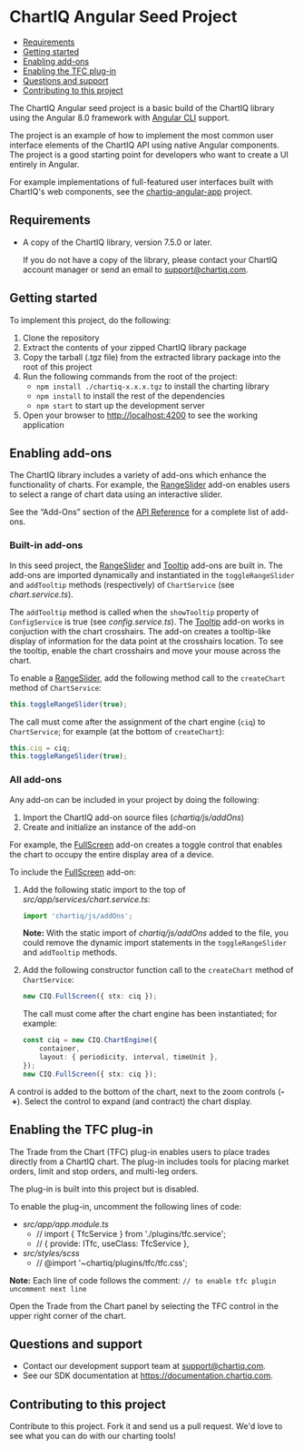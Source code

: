 # ChartIQ Angular Seed Project

- [Requirements](#requirements)
- [Getting started](#getting-started)
- [Enabling add-ons](#enabling-add\-ons)
- [Enabling the TFC plug-in](#enabling-the-tfc-plug\-in)
- [Questions and support](#questions-and-support)
- [Contributing to this project](#contributing-to-this-project)

The ChartIQ Angular seed project is a basic build of the ChartIQ library using the Angular 8.0 framework with [Angular CLI](https://cli.angular.io) support.

The project is an example of how to implement the most common user interface elements of the ChartIQ API using native Angular components. The project is a good starting point for developers who want to create a UI entirely in Angular.

For example implementations of full-featured user interfaces built with ChartIQ's web components, see the [chartiq-angular-app](https://github.com/ChartIQ/chartiq-angular-app) project.

## Requirements

- A copy of the ChartIQ library, version 7.5.0 or later.

    If you do not have a copy of the library, please contact your ChartIQ account manager or send an email to [support@chartiq.com](mailto:support@chartiq.com).

## Getting started

To implement this project, do the following:

1. Clone the repository
2. Extract the contents of your zipped ChartIQ library package
3. Copy the tarball (.tgz file) from the extracted library package into the root of this project
4. Run the following commands from the root of the project:
    - `npm install ./chartiq-x.x.x.tgz` to install the charting library
    - `npm install` to install the rest of the dependencies
    - `npm start` to start up the development server
5. Open your browser to [http://localhost:4200](http://localhost:4200) to see the working application

## Enabling add-ons

The ChartIQ library includes a variety of add-ons which enhance the functionality of charts. For example,
the [RangeSlider](https://documentation.chartiq.com/CIQ.RangeSlider.html) add-on enables users to select a range of chart data using an interactive slider.

See the &ldquo;Add-Ons&rdquo; section of the [API Reference](https://documentation.chartiq.com/tutorial-SDK%20API%20Reference.html) for a complete list of add-ons.

### Built-in add-ons

In this seed project, the [RangeSlider](https://documentation.chartiq.com/CIQ.RangeSlider.html) and [Tooltip](https://documentation.chartiq.com/CIQ.Tooltip.html) add-ons are built in. The add-ons are imported dynamically and instantiated in the `toggleRangeSlider` and `addTooltip` methods (respectively) of `ChartService` (see *chart.service.ts*).

The `addTooltip` method is called when the `showTooltip` property of `ConfigService` is true (see *config.service.ts*). The [Tooltip](https://documentation.chartiq.com/CIQ.Tooltip.html) add-on works in conjuction with the chart crosshairs. The add-on creates a tooltip-like display of information for the data point at the crosshairs location. To see the tooltip, enable the chart crosshairs and move your mouse across the chart.

To enable a [RangeSlider](https://documentation.chartiq.com/CIQ.RangeSlider.html), add the following method call to the `createChart` method of `ChartService`:
```ts
this.toggleRangeSlider(true);
```

The call must come after the assignment of the chart engine (`ciq`) to `ChartService`; for example (at the bottom of `createChart`):
```ts
this.ciq = ciq;
this.toggleRangeSlider(true);
```

### All add-ons

Any add-on can be included in your project by doing the following:
1. Import the ChartIQ add-on source files (*chartiq/js/addOns*)
2. Create and initialize an instance of the add-on

For example, the [FullScreen](https://documentation.chartiq.com/CIQ.FullScreen.html) add-on creates a toggle control that enables the chart to occupy the entire display area of a device.

To include the [FullScreen](https://documentation.chartiq.com/CIQ.FullScreen.html) add-on:
1. Add the following static import to the top of *src/app/services/chart.service.ts*:
   ```ts
   import 'chartiq/js/addOns';
   ```

   **Note:** With the static import of *chartiq/js/addOns* added to the file, you could remove the dynamic import statements in the `toggleRangeSlider` and `addTooltip` methods.

2. Add the following constructor function call to the `createChart` method of `ChartService`:
   ```ts
   new CIQ.FullScreen({ stx: ciq });
   ```

   The call must come after the chart engine has been instantiated; for example:
   ```ts
   const ciq = new CIQ.ChartEngine({
       container,
       layout: { periodicity, interval, timeUnit },
   });
   new CIQ.FullScreen({ stx: ciq });
   ```


A control is added to the bottom of the chart, next to the zoom controls (**-**&nbsp;**+**). Select the control to expand (and contract) the chart display.

## Enabling the TFC plug-in

The Trade from the Chart (TFC) plug-in enables users to place trades directly from a ChartIQ chart. The plug-in includes tools for placing market orders, limit and stop orders, and multi-leg orders.

The plug-in is built into this project but is disabled.

To enable the plug-in, uncomment the following lines of code:
- *src/app/app.module.ts*
  - // import { TfcService } from './plugins/tfc.service';
  - // { provide: ITfc, useClass: TfcService },
- *src/styles/scss*
  - // @import '~chartiq/plugins/tfc/tfc.css';

**Note:** Each line of code follows the comment: `// to enable tfc plugin uncomment next line`

Open the Trade from the Chart panel by selecting the TFC control in the upper right corner of the chart.

## Questions and support

- Contact our development support team at [support@chartiq.com](mailto:support@chartiq.com).
- See our SDK documentation at https://documentation.chartiq.com.

## Contributing to this project

Contribute to this project. Fork it and send us a pull request. We'd love to see what you can do with our charting tools!
